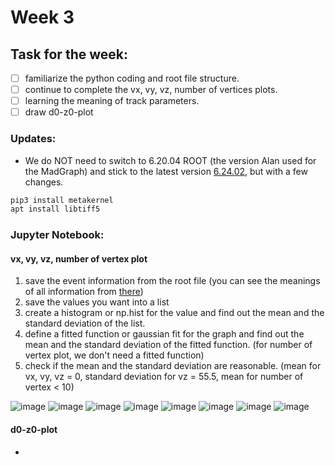 # Week 3 

## Task for the week: 
 - [ ] familiarize the python coding and root file structure.
 - [ ] continue to complete the vx, vy, vz, number of vertices plots. 
 - [ ] learning the meaning of track parameters.
 - [ ] draw d0-z0-plot

### Updates:
 - We do NOT need to switch to 6.20.04 ROOT (the version Alan used for the MadGraph) and stick to the latest version [6.24.02](https://root.cern/releases/release-62402/), 
but with a few changes.
```bash
pip3 install metakernel
apt install libtiff5
``` 

### Jupyter Notebook:
#### vx, vy, vz, number of vertex plot
 1. save the event information from the root file (you can see the meanings of all information from [there](https://docs.google.com/spreadsheets/d/1DkIIGYZ030AijXypR7GjrTkggs8-rWuHoXqmRZy-teg/edit#gid=0))
 2. save the values you want into a list
 3. create a histogram or np.hist for the value and find out the mean and the standard deviation of the list.
 4. define a fitted function or gaussian fit for the graph and find out the mean and the standard deviation of the fitted function. (for number of vertex plot, we don't need a fitted function)
 5. check if the mean and the standard deviation are reasonable. (mean for vx, vy, vz = 0, standard deviation for vz = 55.5, mean for number of vertex < 10) 

![image](https://user-images.githubusercontent.com/72419337/127064404-9986a078-0c14-4743-ac6e-1e2cd7cc0929.png)
![image](https://user-images.githubusercontent.com/72419337/127064142-d7d56d80-2e57-4b0e-bda1-21bfad9d7d33.png)
![image](https://user-images.githubusercontent.com/72419337/127064586-c63d5800-f02e-4ec3-9bbf-58d6ae356efb.png)
![image](https://user-images.githubusercontent.com/72419337/127064925-8d0765fe-b8e9-46b6-9d7d-ea913c876758.png)
![image](https://user-images.githubusercontent.com/72419337/127063894-4a55eefe-38f3-4dc3-8850-d186dd965908.png)
![image](https://user-images.githubusercontent.com/72419337/127063464-1c85cfdf-d4d4-4694-84ce-45d21bb596db.png)
![image](https://user-images.githubusercontent.com/72419337/127063532-67d813fc-f18d-4c67-b0c9-c1d10c3082d2.png)
![image](https://user-images.githubusercontent.com/72419337/127063557-0968788e-3ee2-44af-887e-13647c0c2b05.png)

#### d0-z0-plot
 - 
